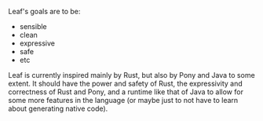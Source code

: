 Leaf's goals are to be:
- sensible
- clean
- expressive
- safe
- etc

Leaf is currently inspired mainly by Rust, but also by Pony and Java to some extent.
It should have the power and safety of Rust, the expressivity and correctness of Rust and Pony, and a runtime like that of Java to allow for some more features in the language (or maybe just to not have to learn about generating native code).
